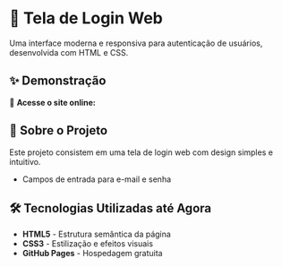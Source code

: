 # 🔐 Tela de Login Web

Uma interface moderna e responsiva para autenticação de usuários, desenvolvida com HTML e CSS.

## ✨ Demonstração

🔗 **Acesse o site online:** 

## 🚀 Sobre o Projeto

Este projeto consistem em uma tela de login web com design simples e intuitivo.

* Campos de entrada para e-mail e senha

## 🛠️ Tecnologias Utilizadas até Agora

* **HTML5** - Estrutura semântica da página
* **CSS3** - Estilização e efeitos visuais
* **GitHub Pages** - Hospedagem gratuita
